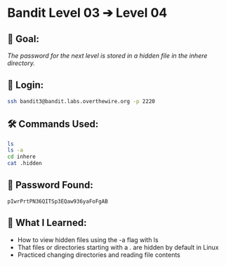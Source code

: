 # Bandit Level 03 ➔ Level 04

## 🧠 Goal:
_The password for the next level is stored in a hidden file in the inhere directory._

## 🔐 Login:
```bash
ssh bandit3@bandit.labs.overthewire.org -p 2220
```

## 🛠️ Commands Used:
```bash
ls
ls -a
cd inhere
cat .hidden
```

## 🧾 Password Found:
`pIwrPrtPN36QITSp3EQaw936yaFoFgAB`

## 📘 What I Learned:
- How to view hidden files using the -a flag with ls
- That files or directories starting with a . are hidden by default in Linux
-	Practiced changing directories and reading file contents
